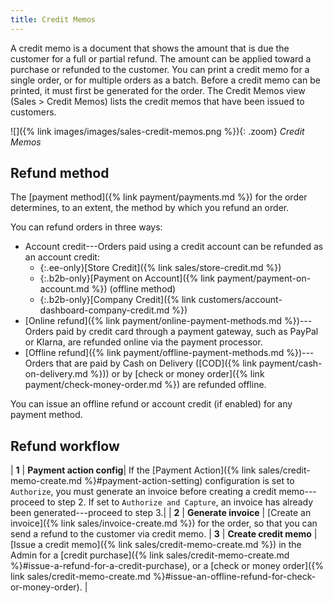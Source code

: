 ```yaml
---
title: Credit Memos
---
```


A credit memo is a document that shows the amount that is due the customer for a full or partial refund. The amount can be applied toward a purchase or refunded to the customer. You can print a credit memo for a single order, or for multiple orders as a batch. Before a credit memo can be printed, it must first be generated for the order. The Credit Memos view (Sales > Credit Memos) lists the credit memos that have been issued to customers.

![]({% link images/images/sales-credit-memos.png %}){: .zoom}
_Credit Memos_

## Refund method

The [payment method]({% link payment/payments.md %}) for the order determines, to an extent, the method by which you refund an order.

You can refund orders in three ways:

- Account credit---Orders paid using a credit account can be refunded as an account credit:
   - {:.ee-only}[Store Credit]({% link sales/store-credit.md %})
   - {:.b2b-only}[Payment on Account]({% link payment/payment-on-account.md %}) (offline method)
   - {:.b2b-only}[Company Credit]({% link customers/account-dashboard-company-credit.md %})
- [Online refund]({% link payment/online-payment-methods.md %})---Orders paid by credit card through a payment gateway, such as PayPal or Klarna, are refunded online via the payment processor.
- [Offline refund]({% link payment/offline-payment-methods.md %})---Orders that are paid by Cash on Delivery ([COD]({% link payment/cash-on-delivery.md %})) or by [check or money order]({% link payment/check-money-order.md %}) are refunded offline.

You can issue an offline refund or account credit (if enabled) for any payment method.

## Refund workflow

| **1** | **Payment action config**| If the [Payment Action]({% link sales/credit-memo-create.md %}#payment-action-setting) configuration is set to `Authorize`, you must generate an invoice before creating a credit memo---proceed to step 2. If set to `Authorize and Capture`, an invoice has already been generated---proceed to step 3.|
| **2** | **Generate invoice** | [Create an invoice]({% link sales/invoice-create.md %}) for the order, so that you can send a refund to the customer via credit memo.
| **3** | **Create credit memo** | [Issue a credit memo]({% link sales/credit-memo-create.md %}) in the Admin for a [credit purchase]({% link sales/credit-memo-create.md %}#issue-a-refund-for-a-credit-purchase), or a [check or money order]({% link sales/credit-memo-create.md %}#issue-an-offline-refund-for-check-or-money-order). |
